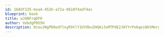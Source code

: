 ```yaml
---
id: 168df135-6ea4-452b-a72a-0618f4adf4ac
blueprint: book
title: wJQNFrqDF0
author: VebdgP055H
description: 0zauJNgPD0odYlnyR9tlY1UYObuZHQAi3xMTPdE2J8YYrPobqeiNXtMergqbuXoh4ySdo2qsLfascp43VVAnm1yk8MfSlGNQ6NFG
---
```

